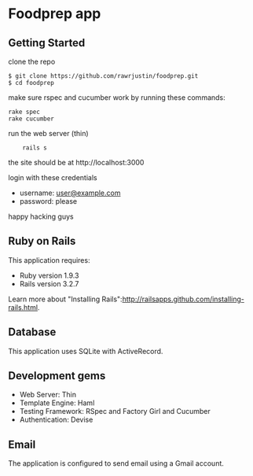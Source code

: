 # Foodprep app

## Getting Started

clone the repo

    $ git clone https://github.com/rawrjustin/foodprep.git
    $ cd foodprep

make sure rspec and cucumber work by running these commands:

    rake spec
    rake cucumber

run the web server (thin)

		rails s
				
the site should be at http://localhost:3000

login with these credentials

* username: user@example.com
* password: please

happy hacking guys


## Ruby on Rails

This application requires:

* Ruby version 1.9.3
* Rails version 3.2.7

Learn more about "Installing Rails":http://railsapps.github.com/installing-rails.html.

## Database

This application uses SQLite with ActiveRecord.

## Development gems

* Web Server: Thin
* Template Engine: Haml
* Testing Framework: RSpec and Factory Girl and Cucumber
* Authentication: Devise

## Email

The application is configured to send email using a Gmail account.

